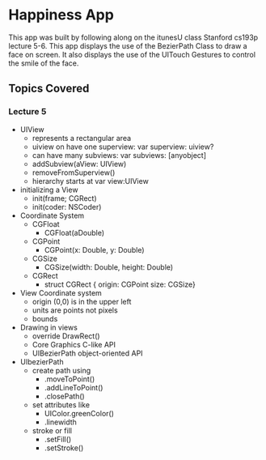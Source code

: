 # Happiness App 
This app was built by following along on the itunesU class Stanford cs193p lecture 5-6. This app displays the use of the BezierPath Class to draw a face on screen.  It also displays the use of the UITouch Gestures to control the smile of the face.

## Topics Covered

### Lecture 5
- UIView 
	- represents a rectangular area
	- uiview on have one superview: var superview: uiview?
	- can have many subviews: var subviews: [anyobject]
	- addSubview(aView: UIView)
	- removeFromSuperview()
	- hierarchy starts at var view:UIView
- initializing a View 
	- init(frame; CGRect)
	- init(coder: NSCoder)
- Coordinate System 
	- CGFloat 
		- CGFloat(aDouble)
	- CGPoint
		- CGPoint(x: Double, y: Double)
	- CGSize
		- CGSize(width: Double, height: Double)
	- CGRect
		- struct CGRect { origin: CGPoint size: CGSize}
- View Coordinate system 
	- origin (0,0) is in the upper left
	- units are points not pixels
	- bounds
- Drawing in views 
	- override DrawRect()
	- Core Graphics C-like API
	- UIBezierPath object-oriented API
- UIbezierPath 
	- create path using 
		- .moveToPoint()
		- .addLineToPoint()
		- .closePath()
	- set attributes like
		-  UIColor.greenColor()
		- .linewidth
	- stroke or fill
		- .setFill()
		- .setStroke() 
